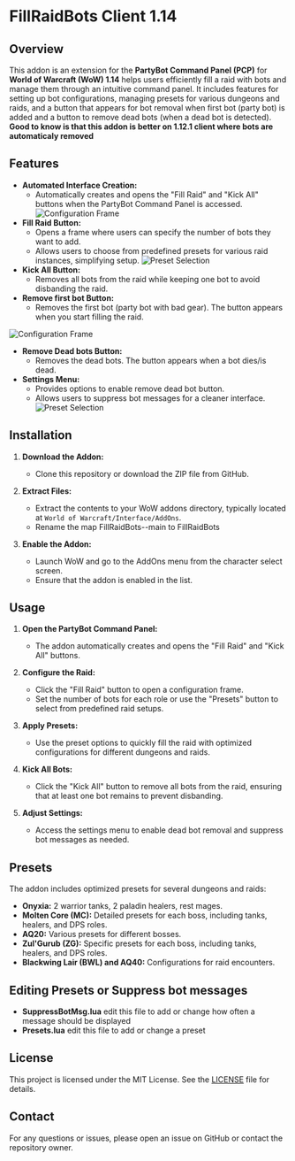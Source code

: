 # FillRaidBots Client 1.14

## Overview

This addon is an extension for the **PartyBot Command Panel (PCP)** for **World of Warcraft (WoW) 1.14** helps users efficiently fill a raid with bots and manage them through an intuitive command panel. It includes features for setting up bot configurations, managing presets for various dungeons and raids, and a button that appears for bot removal when first bot (party bot) is added and a button to remove dead bots (when a dead bot is detected).
**Good to know is that this addon is better on 1.12.1 client where bots are automaticaly removed**
## Features

- **Automated Interface Creation:**
  - Automatically creates and opens the "Fill Raid" and "Kick All" buttons when the PartyBot Command Panel is accessed.
![Configuration Frame](ScreenShots/fillraidbots.png)
- **Fill Raid Button:**
  - Opens a frame where users can specify the number of bots they want to add.
  - Allows users to choose from predefined presets for various raid instances, simplifying setup.
![Preset Selection](ScreenShots/fillraidbots3.png)
- **Kick All Button:**
  - Removes all bots from the raid while keeping one bot to avoid disbanding the raid.
- **Remove first bot Button:**
  - Removes the first bot (party bot with bad gear). The button appears when you start filling the raid.

![Configuration Frame](ScreenShots/fillraidbots6.png)
- **Remove Dead bots Button:**
  - Removes the dead bots. The button appears when a bot dies/is dead.
- **Settings Menu:**
  - Provides options to enable remove dead bot button.
  - Allows users to suppress bot messages for a cleaner interface.
![Preset Selection](ScreenShots/fillraidbots4.png)
## Installation

1. **Download the Addon:** 
   - Clone this repository or download the ZIP file from GitHub.

2. **Extract Files:**
   - Extract the contents to your WoW addons directory, typically located at `World of Warcraft/Interface/AddOns`.
   - Rename the map FillRaidBots--main to FillRaidBots

3. **Enable the Addon:**
   - Launch WoW and go to the AddOns menu from the character select screen.
   - Ensure that the addon is enabled in the list.

## Usage

1. **Open the PartyBot Command Panel:**
   - The addon automatically creates and opens the "Fill Raid" and "Kick All" buttons.

2. **Configure the Raid:**
   - Click the "Fill Raid" button to open a configuration frame.
   - Set the number of bots for each role or use the "Presets" button to select from predefined raid setups.

3. **Apply Presets:**
   - Use the preset options to quickly fill the raid with optimized configurations for different dungeons and raids.

4. **Kick All Bots:**
   - Click the "Kick All" button to remove all bots from the raid, ensuring that at least one bot remains to prevent disbanding.

5. **Adjust Settings:**
   - Access the settings menu to enable dead bot removal and suppress bot messages as needed.

## Presets

The addon includes optimized presets for several dungeons and raids:

- **Onyxia:** 2 warrior tanks, 2 paladin healers, rest mages.
- **Molten Core (MC):** Detailed presets for each boss, including tanks, healers, and DPS roles.
- **AQ20:** Various presets for different bosses.
- **Zul'Gurub (ZG):** Specific presets for each boss, including tanks, healers, and DPS roles.
- **Blackwing Lair (BWL) and AQ40:** Configurations for raid encounters.

## Editing Presets or Suppress bot messages
- **SuppressBotMsg.lua** edit this file to add or change how often a message should be displayed
- **Presets.lua** edit this file to add or change a preset


## License

This project is licensed under the MIT License. See the [LICENSE](LICENSE) file for details.

## Contact

For any questions or issues, please open an issue on GitHub or contact the repository owner.
